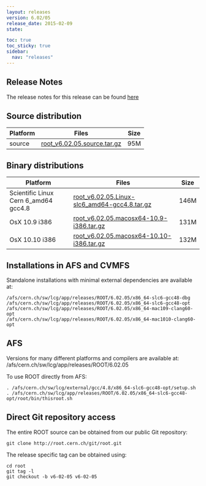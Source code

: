 ```yaml
---
layout: releases
version: 6.02/05
release_date: 2015-02-09
state:

toc: true
toc_sticky: true
sidebar:
  nav: "releases"
---
```



## Release Notes

The release notes for this release can be found [here](https://root.cern.ch/root-version-v6-02-00-patch-release-notes)

## Source distribution

| Platform       | Files | Size |
|-----------|-------|-----|
| source | [root_v6.02.05.source.tar.gz](https://root.cern.ch/download/root_v6.02.05.source.tar.gz) |  95M |


## Binary distributions

| Platform       | Files | Size |
|-----------|-------|-----|
| Scientific Linux Cern 6_amd64 gcc4.8 | [root_v6.02.05.Linux-slc6_amd64-gcc4.8.tar.gz](https://root.cern.ch/download/root_v6.02.05.Linux-slc6_amd64-gcc4.8.tar.gz) | 146M |
| OsX 10.9 i386 | [root_v6.02.05.macosx64-10.9-i386.tar.gz](https://root.cern.ch/download/root_v6.02.05.macosx64-10.9-i386.tar.gz) | 131M |
| OsX 10.10 i386 | [root_v6.02.05.macosx64-10.10-i386.tar.gz](https://root.cern.ch/download/root_v6.02.05.macosx64-10.10-i386.tar.gz) | 132M |



## Installations in AFS and CVMFS
Standalone installations with minimal external dependencies are available at:
~~~
/afs/cern.ch/sw/lcg/app/releases/ROOT/6.02.05/x86_64-slc6-gcc48-dbg
/afs/cern.ch/sw/lcg/app/releases/ROOT/6.02.05/x86_64-slc6-gcc48-opt
/afs/cern.ch/sw/lcg/app/releases/ROOT/6.02.05/x86_64-mac109-clang60-opt
/afs/cern.ch/sw/lcg/app/releases/ROOT/6.02.05/x86_64-mac1010-clang60-opt
~~~

## AFS
Versions for many different platforms and compilers are available at:
/afs/cern.ch/sw/lcg/app/releases/ROOT/6.02.05

To use ROOT directly from AFS:
~~~
. /afs/cern.ch/sw/lcg/external/gcc/4.8/x86_64-slc6-gcc48-opt/setup.sh
. /afs/cern.ch/sw/lcg/app/releases/ROOT/6.02.05/x86_64-slc6-gcc48-opt/root/bin/thisroot.sh
~~~

## Direct Git repository access
The entire ROOT source can be obtained from our public Git repository:

~~~
git clone http://root.cern.ch/git/root.git
~~~
The release specific tag can be obtained using:
~~~
cd root
git tag -l
git checkout -b v6-02-05 v6-02-05
~~~
